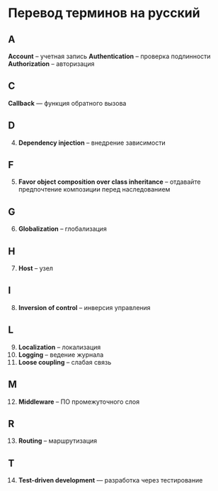 # Перевод терминов на русский

## A

**Account** – учетная запись
**Authentication** – проверка подлинности
**Authorization** – авторизация

## C

**Callback** — функция обратного вызова

## D

4. **Dependency injection** – внедрение зависимости

## F

5. **Favor object composition over class inheritance** – отдавайте предпочтение композиции перед наследованием

## G

6. **Globalization** – глобализация

## H
7. **Host** – узел

## I
8. **Inversion of control** – инверсия управления

## L
9. **Localization** – локализация
10. **Logging** – ведение журнала
11. **Loose coupling** – слабая связь

## M

12. **Middleware** – ПО промежуточного слоя

## R

13. **Routing** – маршрутизация

## T

14. **Test-driven development** — разработка через тестирование
